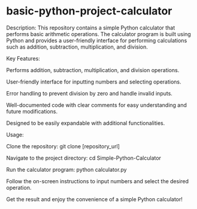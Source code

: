 # basic-python-project-calculator
Description:
This repository contains a simple Python calculator that performs basic arithmetic operations. The calculator program is built using Python and provides a user-friendly interface for performing calculations such as addition, subtraction, multiplication, and division.

Key Features:

Performs addition, subtraction, multiplication, and division operations.

User-friendly interface for inputting numbers and selecting operations.

Error handling to prevent division by zero and handle invalid inputs.

Well-documented code with clear comments for easy understanding and future modifications.

Designed to be easily expandable with additional functionalities.

Usage:

Clone the repository: git clone [repository_url]

Navigate to the project directory: cd Simple-Python-Calculator

Run the calculator program: python calculator.py

Follow the on-screen instructions to input numbers and select the desired operation.

Get the result and enjoy the convenience of a simple Python calculator!
